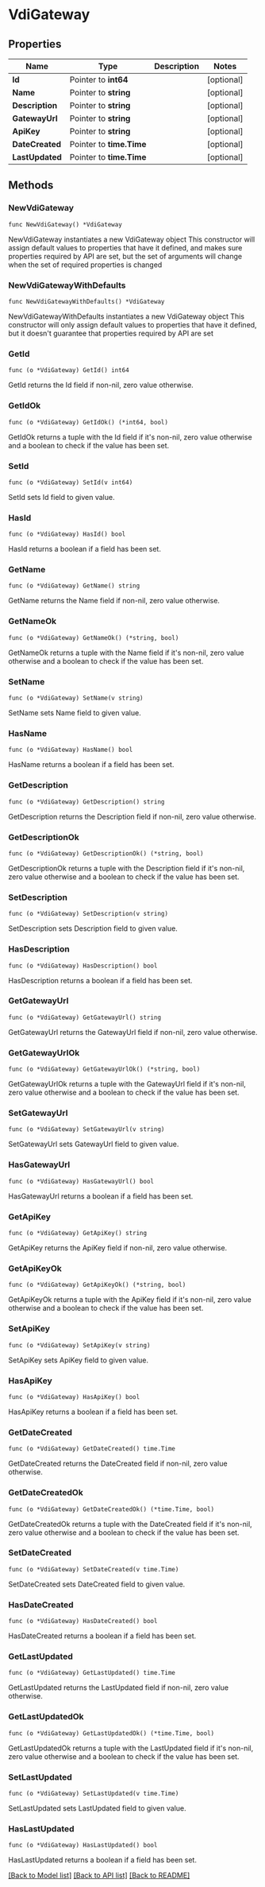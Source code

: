 # VdiGateway

## Properties

Name | Type | Description | Notes
------------ | ------------- | ------------- | -------------
**Id** | Pointer to **int64** |  | [optional] 
**Name** | Pointer to **string** |  | [optional] 
**Description** | Pointer to **string** |  | [optional] 
**GatewayUrl** | Pointer to **string** |  | [optional] 
**ApiKey** | Pointer to **string** |  | [optional] 
**DateCreated** | Pointer to **time.Time** |  | [optional] 
**LastUpdated** | Pointer to **time.Time** |  | [optional] 

## Methods

### NewVdiGateway

`func NewVdiGateway() *VdiGateway`

NewVdiGateway instantiates a new VdiGateway object
This constructor will assign default values to properties that have it defined,
and makes sure properties required by API are set, but the set of arguments
will change when the set of required properties is changed

### NewVdiGatewayWithDefaults

`func NewVdiGatewayWithDefaults() *VdiGateway`

NewVdiGatewayWithDefaults instantiates a new VdiGateway object
This constructor will only assign default values to properties that have it defined,
but it doesn't guarantee that properties required by API are set

### GetId

`func (o *VdiGateway) GetId() int64`

GetId returns the Id field if non-nil, zero value otherwise.

### GetIdOk

`func (o *VdiGateway) GetIdOk() (*int64, bool)`

GetIdOk returns a tuple with the Id field if it's non-nil, zero value otherwise
and a boolean to check if the value has been set.

### SetId

`func (o *VdiGateway) SetId(v int64)`

SetId sets Id field to given value.

### HasId

`func (o *VdiGateway) HasId() bool`

HasId returns a boolean if a field has been set.

### GetName

`func (o *VdiGateway) GetName() string`

GetName returns the Name field if non-nil, zero value otherwise.

### GetNameOk

`func (o *VdiGateway) GetNameOk() (*string, bool)`

GetNameOk returns a tuple with the Name field if it's non-nil, zero value otherwise
and a boolean to check if the value has been set.

### SetName

`func (o *VdiGateway) SetName(v string)`

SetName sets Name field to given value.

### HasName

`func (o *VdiGateway) HasName() bool`

HasName returns a boolean if a field has been set.

### GetDescription

`func (o *VdiGateway) GetDescription() string`

GetDescription returns the Description field if non-nil, zero value otherwise.

### GetDescriptionOk

`func (o *VdiGateway) GetDescriptionOk() (*string, bool)`

GetDescriptionOk returns a tuple with the Description field if it's non-nil, zero value otherwise
and a boolean to check if the value has been set.

### SetDescription

`func (o *VdiGateway) SetDescription(v string)`

SetDescription sets Description field to given value.

### HasDescription

`func (o *VdiGateway) HasDescription() bool`

HasDescription returns a boolean if a field has been set.

### GetGatewayUrl

`func (o *VdiGateway) GetGatewayUrl() string`

GetGatewayUrl returns the GatewayUrl field if non-nil, zero value otherwise.

### GetGatewayUrlOk

`func (o *VdiGateway) GetGatewayUrlOk() (*string, bool)`

GetGatewayUrlOk returns a tuple with the GatewayUrl field if it's non-nil, zero value otherwise
and a boolean to check if the value has been set.

### SetGatewayUrl

`func (o *VdiGateway) SetGatewayUrl(v string)`

SetGatewayUrl sets GatewayUrl field to given value.

### HasGatewayUrl

`func (o *VdiGateway) HasGatewayUrl() bool`

HasGatewayUrl returns a boolean if a field has been set.

### GetApiKey

`func (o *VdiGateway) GetApiKey() string`

GetApiKey returns the ApiKey field if non-nil, zero value otherwise.

### GetApiKeyOk

`func (o *VdiGateway) GetApiKeyOk() (*string, bool)`

GetApiKeyOk returns a tuple with the ApiKey field if it's non-nil, zero value otherwise
and a boolean to check if the value has been set.

### SetApiKey

`func (o *VdiGateway) SetApiKey(v string)`

SetApiKey sets ApiKey field to given value.

### HasApiKey

`func (o *VdiGateway) HasApiKey() bool`

HasApiKey returns a boolean if a field has been set.

### GetDateCreated

`func (o *VdiGateway) GetDateCreated() time.Time`

GetDateCreated returns the DateCreated field if non-nil, zero value otherwise.

### GetDateCreatedOk

`func (o *VdiGateway) GetDateCreatedOk() (*time.Time, bool)`

GetDateCreatedOk returns a tuple with the DateCreated field if it's non-nil, zero value otherwise
and a boolean to check if the value has been set.

### SetDateCreated

`func (o *VdiGateway) SetDateCreated(v time.Time)`

SetDateCreated sets DateCreated field to given value.

### HasDateCreated

`func (o *VdiGateway) HasDateCreated() bool`

HasDateCreated returns a boolean if a field has been set.

### GetLastUpdated

`func (o *VdiGateway) GetLastUpdated() time.Time`

GetLastUpdated returns the LastUpdated field if non-nil, zero value otherwise.

### GetLastUpdatedOk

`func (o *VdiGateway) GetLastUpdatedOk() (*time.Time, bool)`

GetLastUpdatedOk returns a tuple with the LastUpdated field if it's non-nil, zero value otherwise
and a boolean to check if the value has been set.

### SetLastUpdated

`func (o *VdiGateway) SetLastUpdated(v time.Time)`

SetLastUpdated sets LastUpdated field to given value.

### HasLastUpdated

`func (o *VdiGateway) HasLastUpdated() bool`

HasLastUpdated returns a boolean if a field has been set.


[[Back to Model list]](../README.md#documentation-for-models) [[Back to API list]](../README.md#documentation-for-api-endpoints) [[Back to README]](../README.md)



